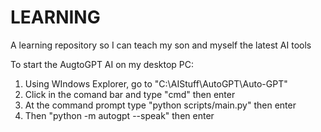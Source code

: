 # LEARNING
A learning repository so I can teach my son and myself the latest AI tools

To start the AugtoGPT AI on my desktop PC:
1. Using WIndows Explorer, go to "C:\AIStuff\AutoGPT\Auto-GPT"
2. Click in the comand bar and type "cmd" then enter
3. At the command prompt type "python scripts/main.py" then enter
4. Then "python -m autogpt --speak" then enter
